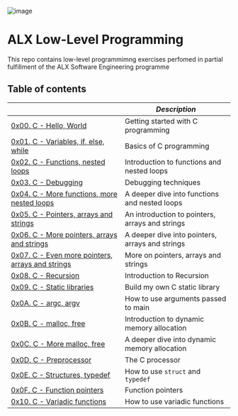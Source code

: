 ![image](https://res.cloudinary.com/practicaldev/image/fetch/s--vsp8TPQo--/c_imagga_scale,f_auto,fl_progressive,h_420,q_auto,w_1000/https://dev-to-uploads.s3.amazonaws.com/uploads/articles/eqk9up4gzrgz8f7egozd.png)
# ALX Low-Level Programming
This repo contains low-level programmimng exercises perfomed in partial fulfillment of the ALX Software Engineering programme

## Table of contents
|                                                                                     | *Description*                                      |
|-------------------------------------------------------------------------------------|----------------------------------------------------|
|[0x00. C - Hello, World](0x00-hello_world)                                           |   Getting started with C programming               | 
|[0x01. C - Variables, if, else, while](0x01-variables_if_else_while)                 |   Basics of C programming                          |
|[0x02. C - Functions, nested loops](0x02-functions_nested_loops)                     |   Introduction to functions and nested loops       |
|[0x03. C - Debugging](0x03-debugging)                                                |   Debugging techniques                             |
|[0x04. C - More functions, more nested loops](0x04-more_functions_nested_loops)      |   A deeper dive into functions and nested loops    |
|[0x05. C - Pointers, arrays and strings](0x05-pointers_arrays_strings)               |   An introduction to pointers, arrays and strings  |
|[0x06. C - More pointers, arrays and strings](0x06-pointers_arrays_strings)          |   A deeper dive into pointers, arrays and strings  |
|[0x07. C - Even more pointers, arrays and strings](0x07-pointers_arrays_strings)     |   More on pointers, arrays and strings             |
|[0x08. C - Recursion](0x08-recursion)                                                |   Introduction to Recursion                        |
|[0x09. C - Static libraries](0x09-static_libraries)                                  |   Build my own C static library                    |
|[0x0A. C - argc, argv](0x0A-argc_argv)                                               |   How to use arguments passed to main              |
|[0x0B. C - malloc, free](0x0B-malloc_free)                                           |   Introduction to dynamic memory allocation        |
|[0x0C. C - More malloc, free](0x0C-more_malloc_free)                                 |   A deeper dive into dynamic memory allocation     |
|[0x0D. C - Preprocessor](0x0D-preprocessor)                                          |   The C processor                                  |
|[0x0E. C - Structures, typedef](0x0E-structures_typedef)                             |   How to use `struct` and `typedef`                |
|[0x0F. C - Function pointers](0x0F-function_pointers)                                |   Function pointers                                |
|[0x10. C - Variadic functions](0x10-variadic_functions)                              |   How to use variadic functions                    |
